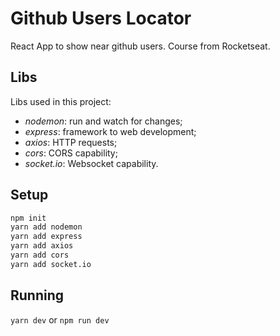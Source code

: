 # Github Users Locator

React App to show near github users.
Course from Rocketseat.

## Libs

Libs used in this project:

* *nodemon*: run and watch for changes;
* *express*: framework to web development;
* *axios*: HTTP requests;
* *cors*: CORS capability;
* *socket.io*: Websocket capability.

## Setup

```sh
npm init
yarn add nodemon
yarn add express
yarn add axios
yarn add cors
yarn add socket.io
```

## Running

`yarn dev` or `npm run dev`
